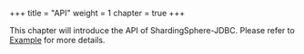 +++
title = "API"
weight = 1
chapter = true
+++

This chapter will introduce the API of ShardingSphere-JDBC. 
Please refer to [Example](https://github.com/apache/shardingsphere/tree/master/examples) for more details.
